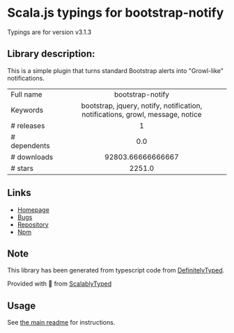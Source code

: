 
# Scala.js typings for bootstrap-notify

Typings are for version v3.1.3

## Library description:
This is a simple plugin that turns standard Bootstrap alerts into "Growl-like" notifications.

|                    |                 |
| ------------------ | :-------------: |
| Full name          | bootstrap-notify |
| Keywords           | bootstrap, jquery, notify, notification, notifications, growl, message, notice |
| # releases         | 1 |
| # dependents       | 0.0 |
| # downloads        | 92803.66666666667 |
| # stars            | 2251.0 |

## Links
- [Homepage](http://bootstrap-notify.remabledesigns.com/)
- [Bugs](https://github.com/mouse0270/bootstrap-notify/issues)
- [Repository](https://github.com/mouse0270/bootstrap-notify)
- [Npm](https://www.npmjs.com/package/bootstrap-notify)
    


## Note
This library has been generated from typescript code from [DefinitelyTyped](https://definitelytyped.org).

Provided with :purple_heart: from [ScalablyTyped](https://github.com/oyvindberg/ScalablyTyped)

## Usage
See [the main readme](../../readme.md) for instructions.


